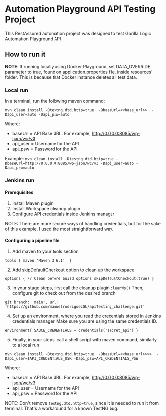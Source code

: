 # Automation Playground API Testing Project

This RestAssured automation project was designed to test Gorilla Logic Automation Playground API

## How to run it

**NOTE**: If running locally using Docker Playground, set DATA_OVERRIDE parameter to true, found on application.properties file, inside resources' folder.
This is because that Docker instance deletes all test data.

### Local run
In a terminal, run the following maven command:

`mvn clean install -Dtestng.dtd.http=true 
    -DbaseUrl=<<base_url>> 
    -Dapi_user=auto -Dapi_psw=auto`
    
Where:
- baseUrl = API Base URL. For example, http://0.0.0.0:8085/wp-json/wc/v3
- api_user = Username for the API
- api_psw = Password for the API

Example:
`mvn clean install -Dtestng.dtd.http=true
-DbaseUrl=http://0.0.0.0:8085/wp-json/wc/v3
-Dapi_user=auto -Dapi_psw=auto`

### Jenkins run

#### Prerequisites
1. Install Maven plugin
2. Install Workspace cleanup plugin
3. Configure API credentials inside Jenkins manager

NOTE: There are more secure ways of handling credentials, but for the sake of this example, I used the most straightforward way.

#### Configuring a pipeline file

1. Add maven to your tools section
 
 `tools {
         maven 'Maven 3.6.1' 
     }`   

2. Add skipDefaultCheckout option to clean up the workspace

 `options {
        // Clean before build options
        skipDefaultCheckout(true)
    }`

3. In your stage steps, first call the cleanup plugin `cleanWs()` Then, configure git to check out from the desired branch

`git branch: 'main',
    url: 'https://github.com/manuelrodriguezGL/apiTesting_challenge.git'`

4. Set up an environment, where you read the credentials stored in Jenkins credentials manager. Make sure you are using the same credentials ID.
 
` environment{
    SAUCE_CREDENTIALS = credentials('secret_api')
} `

5. Finally, in your steps, call a shell script with maven command, similarly to a local run

`mvn clean install -Dtestng.dtd.http=true 
    -DbaseUrl=<<base_url>>>> 
    -Dapi_user=$API_CREDENTIALS_USR -Dapi_psw=API_CREDENTIALS_PSW`
    
Where:
- baseUrl = API Base URL. For example, http://0.0.0.0:8085/wp-json/wc/v3
- api_user = Username for the API
- api_psw = Password for the API

NOTE: Don't remove `testng.dtd.http=true`, since it is needed to run it from terminal. That's a workaround for a known TestNG bug.
